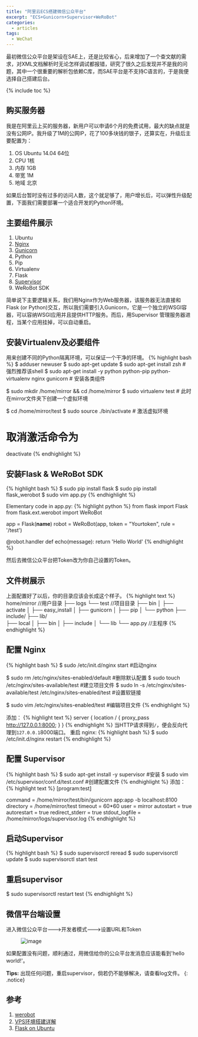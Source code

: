 ```yaml
---
title: "阿里云ECS搭建微信公众平台"
excerpt: "ECS+Gunicorn+Supervisor+WeRoBot"
categories:
  - articles
tags:
  - WeChat
---
```



最初微信公众平台是架设在SAE上，还是比较省心，后来增加了一个查文献的需求，对XML文档解析时无论怎样调试都报错，研究了很久之后发现并不是我的问题，其中一个很重要的解析包依赖C库，而SAE平台是不支持C语言的，于是我便选择自己搭建后台。


{% include toc %}

## 购买服务器

我是在阿里云上买的服务器，新用户可以申请6个月的免费试用，最大的缺点就是没有公网IP。我升级了1M的公网IP，花了100多块钱的银子，还算实在，升级后主要配置为：

1. OS Ubuntu 14.04 64位
2. CPU 1核
3. 内存 1GB
4. 带宽 1M
5. 地域 北京

如果后台暂时没有过多的访问人数，这个就足够了，用户增长后，可以弹性升级配置，下面我们需要部署一个适合开发的Python环境。

## 主要组件展示

1. Ubuntu
2. [Nginx](http://docs.gunicorn.org/en/latest/deploy.html#nginx-configuration)
3. [Gunicorn](http://docs.gunicorn.org/en/latest/)
4. Python
5. Pip
6. Virtualenv
7. Flask
8. [Supervisor](http://supervisord.org/configuration.html)
9. WeRoBot SDK

简单说下主要逻辑关系，我们用Nginx作为Web服务器，该服务器无法直接和Flask (or Python)交互，所以我们需要引入Gunicorn，它是一个独立的WSGI容器，可以容纳WSGI应用并且提供HTTP服务。而后，用Supervisor 管理服务器进程，当某个应用挂掉，可以自动重启。

## 安装Virtualenv及必要组件

用来创建不同的Python隔离环境，可以保证一个干净的环境。
{% highlight bash %}
$ adduser newuser
$ sudo apt-get update 
$ sudo apt-get install zsh # 强烈推荐该shell
$ sudo apt-get install -y python python-pip python-virtualenv nginx gunicorn # 安装各类组件

$ sudo mkdir /home/mirror && cd /home/mirror 
$ sudo virtualenv test # 此时在mirror文件夹下创建一个虚拟环境

$ cd /home/mirror/test 
$ sudo source ./bin/activate # 激活虚拟环境

# 取消激活命令为
deactivate
{% endhighlight %}

## 安装Flask & WeRoBot SDK

{% highlight bash %}
$ sudo pip install flask
$ sudo pip install flask_werobot
$ sudo vim app.py 
{% endhighlight %}

Elementary code in app.py:
{% highlight python %}
from flask import Flask
from flask.ext.werobot import WeRoBot

app = Flask(__name__)
robot = WeRoBot(app, token = "Yourtoken", rule = '/test')

@robot.handler
def echo(message):
    return 'Hello World'
{% endhighlight %}

然后去微信公众平台把Token改为你自己设置的Token。

## 文件树展示

上面配置好了以后，你的目录应该会长成这个样子。
{% highlight text %}
home/mirror //用户目录
├── logs
└── test //项目目录
	├── bin
	│   ├── activate
	│   ├── easy_install
	│   ├── gunicorn
	│   ├── pip
	│   └── python
	├── include/
	├── lib/  
	├── local
	│   ├── bin 
	│   ├── include 
	│   └── lib 
	└── app.py //主程序
{% endhighlight %}

## 配置 Nginx
{% highlight bash %}
$ sudo /etc/init.d/nginx start	#启动nginx

$ sudo rm /etc/nginx/sites-enabled/default	#删除默认配置
$ sudo touch /etc/nginx/sites-available/test	#建立项目文件
$ sudo ln -s /etc/nginx/sites-available/test /etc/nginx/sites-enabled/test	#设置软链接

$ sudo vim /etc/nginx/sites-enabled/test	#编辑项目文件
{% endhighlight %}

添加：
{% highlight text %}
server {
    location / {
        proxy_pass http://127.0.0.1:8000;
    }
}
{% endhighlight %}
当HTTP请求得到`/`，便会反向代理到`127.0.0.1`8000端口。
重启 nginx:
{% highlight bash %}
$ sudo /etc/init.d/nginx restart
{% endhighlight %}

## 配置 Supervisor
{% highlight bash %}
$ sudo apt-get install -y supervisor	#安装
$ sudo vim /etc/supervisor/conf.d/test.conf	#创建配置文件
{% endhighlight %}
添加：
{% highlight text %}
[program:test]

command = /home/mirror/test/bin/gunicorn app:app -b localhost:8100
directory = /home/mirror/test
timeout = 60*60
user = mirror
autostart = true
autorestart = true
redirect_stderr = true
stdout_logfile = /home/mirror/logs/supervisor.log
{% endhighlight %}

## 启动Supervisor
{% highlight bash %}
$ sudo supervisorctl reread
$ sudo supervisorctl update
$ sudo supervisorctl start test

## 重启supervisor
$ sudo supervisorctl restart test
{% endhighlight %}

## 微信平台端设置

进入微信公众平台--->开发者模式--->设置URL和Token
<figure >
<img src="https://dn-shanguangyu.qbox.me/wechat.png" alt="image">
</figure>

如果配置没有问题，顺利通过，用微信给你的公众平台发消息应该能看到'hello world!'。

**Tips:** 出现任何问题，重启supervisor，倘若仍不能够解决，请查看log文件。
{: .notice}

## 参考

1. [werobot](https://flask-werobot.readthedocs.org/en/latest/)
2. [VPS环境搭建详解](http://beiyuu.com/vps-config-python-vitrualenv-flask-gunicorn-supervisor-nginx/)
3. [Flask on Ubuntu](https://realpython.com/blog/python/kickstarting-flask-on-ubuntu-setup-and-deployment/#disqus_thread)

